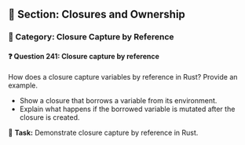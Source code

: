 ## 📘 Section: Closures and Ownership  
### 🔹 Category: Closure Capture by Reference  
#### ❓ Question 241: Closure capture by reference

How does a closure capture variables by reference in Rust? Provide an example.

- Show a closure that borrows a variable from its environment.
- Explain what happens if the borrowed variable is mutated after the closure is created.

🔧 **Task:** Demonstrate closure capture by reference in Rust.
